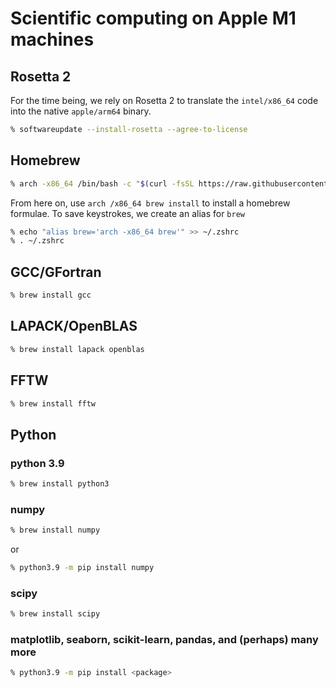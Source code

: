# Scientific computing on Apple M1 machines

## Rosetta 2

For the time being, we rely on Rosetta 2 to translate the ```intel/x86_64``` code into the native ```apple/arm64``` binary.

```sh
% softwareupdate --install-rosetta --agree-to-license
```
## Homebrew

```sh
% arch -x86_64 /bin/bash -c "$(curl -fsSL https://raw.githubusercontent.com/Homebrew/install/HEAD/install.sh)"
```

From here on, use ```arch /x86_64 brew install``` to install a homebrew formulae. 
To save keystrokes, we create an alias for ```brew```
```sh
% echo "alias brew='arch -x86_64 brew'" >> ~/.zshrc
% . ~/.zshrc
```

## GCC/GFortran

```sh
% brew install gcc
```

## LAPACK/OpenBLAS

```sh
% brew install lapack openblas
```

## FFTW

```sh
% brew install fftw
```

## Python

### python 3.9

```sh
% brew install python3
```

### numpy

```sh
% brew install numpy
```
or

```sh
% python3.9 -m pip install numpy
```

### scipy

```sh
% brew install scipy
```

### matplotlib, seaborn, scikit-learn, pandas, and (perhaps) many more

```sh
% python3.9 -m pip install <package>
```
